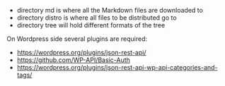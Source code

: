 * directory md is where all the Markdown files are downloaded to
* directory distro is where all files to be distributed go to
* directory tree will hold different formats of the tree


On Wordpress side several plugins are required: 

* https://wordpress.org/plugins/json-rest-api/
* https://github.com/WP-API/Basic-Auth
* https://wordpress.org/plugins/json-rest-api-wp-api-categories-and-tags/
